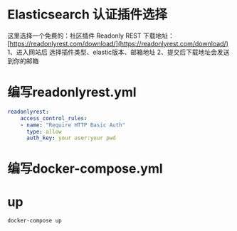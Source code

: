 # Elasticsearch 认证插件选择
这里选择一个免费的：社区插件 Readonly REST
下载地址：[https://readonlyrest.com/download/](https://readonlyrest.com/download/)
1、进入网站后 选择插件类型、elastic版本、邮箱地址
2、提交后下载地址会发送到你的邮箱

# 编写readonlyrest.yml
```yml
readonlyrest:
    access_control_rules:
    - name: "Require HTTP Basic Auth"
      type: allow
      auth_key: your user:your pwd
```

# 编写docker-compose.yml

# up
```docker
docker-compose up
```
